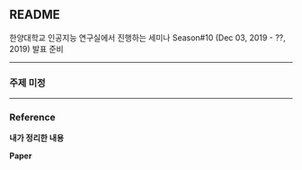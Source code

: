 ## README  
한양대학교 인공지능 연구실에서 진행하는 세미나  Season#10 (Dec 03, 2019 - ??, 2019) 발표 준비  

---
### 주제 미정  
---

### Reference  

**내가 정리한 내용**  
 
 
**Paper**  

<!--stackedit_data:
eyJoaXN0b3J5IjpbNzE5Mjc2MDc1XX0=
-->